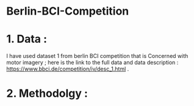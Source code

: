 # Berlin-BCI-Competition
# 1. Data : 
I have used dataset 1 from berlin BCI competition that is Concerned with motor imagery ; here is the link to the full data and data description :       https://www.bbci.de/competition/iv/desc_1.html . 
# 2. Methodolgy : 
 
